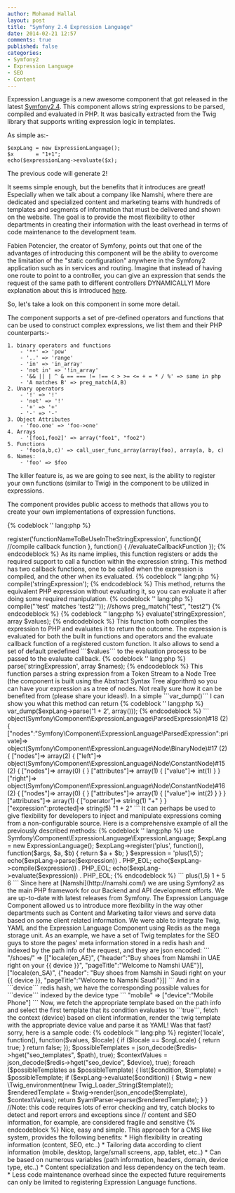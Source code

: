 ```yaml
---
author: Mohamad Hallal
layout: post
title: "Symfony 2.4 Expression Language"
date: 2014-02-21 12:57
comments: true
published: false
categories:
- Symfony2
- Expression Language
- SEO
- Content
---
```


Expression Language is a new awesome component that got released in the latest [Symfony2.4](http://symfony.com/blog/symfony-2-4-0-released). This component allows string expressions
to be parsed, compiled and evaluated in PHP. It was basically extracted from the Twig library that supports writing expression logic in templates.

As simple as:-
```
$expLang = new ExpressionLanguage();
$x       = "1+1";
echo($expressionLang->evaluate($x);
```
The previous code will generate 2!

It seems simple enough, but the benefits that it introduces are great! Especially when we talk about a company like Namshi, where there are dedicated and specialized content and marketing teams with
hundreds of templates and segments of information that must be delivered and shown on the website. The goal is to provide the most flexibility to other departments in creating their information
with the least overhead in terms of code maintenance to the development team.

<!-- more -->
Fabien Potencier, the creator of Symfony, points out that one of the advantages of introducing this component will be the ability to overcome the limitation of the "static configuration"
anywhere in the Symfony2 application such as in services and routing. Imagine that instead of having one route to point to a controller, you can give an expression that sends the request of
the same path to different controllers DYNAMICALLY! More explanation about this is introduced [here](http://symfony.com/blog/new-in-symfony-2-4-the-expressionlanguage-component#routing).

So, let's take a look on this component in some more detail.

The component supports a set of pre-defined operators and functions that can be used to construct complex expressions, we list them and their PHP counterparts:-

    1. binary operators and functions
        - '**' => 'pow'
        - '..' => 'range'
        - 'in' => 'in_array'
        - 'not in' => '!in_array'
        - '&& || | ^ & == === != !== < > >= <= + = * / %' => same in php
        - 'A matches B' => preg_match(A,B)
    2. Unary operators
        - '!' => '!'
        - 'not' => '!'
        - '+' => '+'
        - '-' => '-'
    3. Object Attributes
        - 'foo.one' => 'foo->one'
    4. Arrays
        - '[foo1,foo2]' => array("foo1", "foo2")
    5. Functions
        - 'foo(a,b,c)' => call_user_func_array(array(foo), array(a, b, c)
    6. Names:
        - 'foo' => $foo


The killer feature is, as we are going to see next, is the ability to register your own functions (similar to Twig) in the component to be utilized in expressions.

The component provides public access to methods that allows you to create your own implementations of expression functions.


{% codeblock '' lang:php %}
<?php
$expLang->register('functionNameToBeUseInTheStringExpression', function(){
    //compile callback function
}, function() {
    //evaluateCallbackFunction
});
{% endcodeblock %}

As its name implies, this function registers or adds the required support to call a function within the expression string.
This method has two callback functions, one to be called when the expression is compiled, and the other when its evaluated.

{% codeblock '' lang:php %}
<?php
$expLang->compile('stringExpression');
{% endcodeblock %}

This method, returns the equivalent PHP expression without evaluating it, so you can evaluate it after doing some required manipulation.

{% codeblock '' lang:php %}
<?php
echo($expLang->compile("'test' matches 'test2'"));
//shows preg_match("test", "test2")
{% endcodeblock %}

{% codeblock '' lang:php %}
<?php
$expLang->evaluate('stringExpression', array $values);
{% endcodeblock %}

This function both compiles the expression to PHP and evaluates it to return the outcome. The expression is evaluated for both the built in functions and operators and the evaluate callback function
of a registered custom function.
It also allows to send a set of default predefined ```$values``` to the evaluation process to be passed to the evaluate callback.

{% codeblock '' lang:php %}
<?php
$expLang->parse('stringExpression', array $names);
{% endcodeblock %}

This function parses a string expression from a Token Stream to a Node Tree (the component is built using the Abstract Syntax Tree algorithm) so you can have your expression
as a tree of nodes. Not really sure how it can be benefited from (please share your ideas!).

In a simple ```var_dump()``` I can show you what this method can return

{% codeblock '' lang:php %}
var_dump($expLang->parse('1 + 2', array()));
{% endcodeblock %}

```
object(Symfony\Component\ExpressionLanguage\ParsedExpression)#18 (2) {
  ["nodes":"Symfony\Component\ExpressionLanguage\ParsedExpression":private]=>
  object(Symfony\Component\ExpressionLanguage\Node\BinaryNode)#17 (2) {
    ["nodes"]=>
    array(2) {
      ["left"]=>
      object(Symfony\Component\ExpressionLanguage\Node\ConstantNode)#15 (2) {
        ["nodes"]=>
        array(0) {
        }
        ["attributes"]=>
        array(1) {
          ["value"]=>
          int(1)
        }
      }
      ["right"]=>
      object(Symfony\Component\ExpressionLanguage\Node\ConstantNode)#16 (2) {
        ["nodes"]=>
        array(0) {
        }
        ["attributes"]=>
        array(1) {
          ["value"]=>
          int(2)
        }
      }
    }
    ["attributes"]=>
    array(1) {
      ["operator"]=>
      string(1) "+"
    }
  }
  ["expression":protected]=>
  string(5) "1 + 2"
```

It can perhaps be used to give flexibility for developers to inject and manipulate expressions coming from a non-configurable source.

Here is a comprehensive example of all the previously described methods:

{% codeblock '' lang:php %}
use Symfony\Component\ExpressionLanguage\ExpressionLanguage;

$expLang = new ExpressionLanguage();
$expLang->register('plus', function(), function($args, $a, $b) {
    return $a + $b;
}

$expression = 'plus(1,5)';
echo($expLang->parse($expression)) . PHP_EOL;
echo($expLang->compile($expression)) . PHP_EOL;
echo($expLang->evaluate($expression)) . PHP_EOL;
{% endcodeblock %}

```
plus(1,5)
1 + 5
6
```

Since here at [Namshi](http://namshi.com/) we are using Symfony2 as the main PHP framework for our Backend and API development efforts. We are up-to-date with latest releases
from Symfony. The Expression Language Component allowed us to introduce more flexibility in the way other departments such as Content and Marketing tailor views and serve data
based on some client related information.

We were able to integrate Twig, YAML and the Expression Language Component using Redis as the mega storage unit.

As an example, we have a set of Twig templates for the SEO guys to store the pages' meta information stored in a redis hash and indexed by the path info of the request,
and they are json encoded:

```
"/shoes/" =>
[["locale(en_AE)", {"header":"Buy shoes from Namshi in UAE right on your {{ device }}", "pageTitle":"Welcome to Namshi UAE"}],
["locale(en_SA)", {"header": "Buy shoes from Namshi in Saudi right on your {{ device }}, "pageTitle":"Welcome to Namshi Saudi"}]]
```

And in a ```device``` redis hash, we have the corresponding possible values for ```device``` indexed by the device type

```
"mobile" =>
["device":"Mobile Phone"]
```

Now, we fetch the appropriate template based on the path info and select the first template that its condition evaluates to ```true```, fetch the context (device) based on
client information, render the twig template with the appropriate device value and parse it as YAML!

Was that fast? sorry, here is a sample code:

{% codeblock '' lang:php %}
<?php
$redis      = //the redis instance
$path       = //get the required path from the request
$device     = //get the device type from a service or a header
$expLang    = //the expression language instance
$yamlParser = //the YAML parser instance
$orgLocale  = //get the locale value from a service or a header

$expLang->register('locale', function(), function($values, $locale) {
    if ($locale == $orgLocale) {
        return true;
    }

    return false;
});

$possibleTemplates = json_decode($redis->hget("seo_templates", $path), true);
$contextValues     = json_decode($redis->hget("seo_device", $device), true);

foreach ($possibleTemplates as $possibleTemplate) {
    list($condition, $template) = $possibleTemplate;

    if ($expLang->evaluate($condition)) {
        $twig             = new \Twig_environment(new Twig_Loader_String($template));
        $renderedTemplate = $twig->render(json_encode($template), $contextValues);

        return $yamlParser->parse($renderedTemplate);
    }
}

//Note: this code requires lots of error checking and try, catch blocks to detect and report errors and exceptions since
// content and SEO information, for example, are considered fragile and sensitive
{% endcodeblock %}


Nice, easy and simple. This approach for a CMS like system, provides the following benefits:

* High flexibility in creating information (content, SEO, etc..)
* Tailoring data according to client information (mobile, desktop, large/small screens, app, tablet, etc..)
* Can be based on numerous variables (path information, headers, domain, device type, etc..)
* Content specialization and less dependency on the tech team.
* Less code maintenance overhead since the expected future requirements can only be limited to registering Expression Language functions.